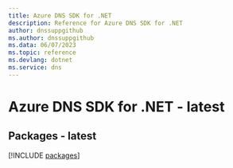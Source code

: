 ```yaml
---
title: Azure DNS SDK for .NET
description: Reference for Azure DNS SDK for .NET
author: dnssuppgithub
ms.author: dnssuppgithub
ms.data: 06/07/2023
ms.topic: reference
ms.devlang: dotnet
ms.service: dns
---
```

# Azure DNS SDK for .NET - latest
## Packages - latest
[!INCLUDE [packages](dns-index.md)]